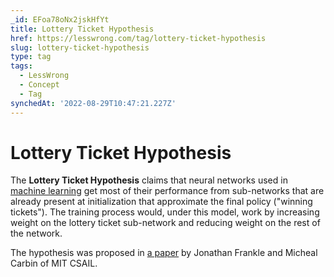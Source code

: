 ```yaml
---
_id: EFoa78oNx2jskHfYt
title: Lottery Ticket Hypothesis
href: https://lesswrong.com/tag/lottery-ticket-hypothesis
slug: lottery-ticket-hypothesis
type: tag
tags:
  - LessWrong
  - Concept
  - Tag
synchedAt: '2022-08-29T10:47:21.227Z'
---
```


# Lottery Ticket Hypothesis

The **Lottery Ticket Hypothesis** claims that neural networks used in [machine learning](machine-learning) get most of their performance from sub-networks that are already present at initialization that approximate the final policy ("winning tickets"). The training process would, under this model, work by increasing weight on the lottery ticket sub-network and reducing weight on the rest of the network.

The hypothesis was proposed in [a paper](https://arxiv.org/pdf/1803.03635.pdf) by Jonathan Frankle and Micheal Carbin of MIT CSAIL.
